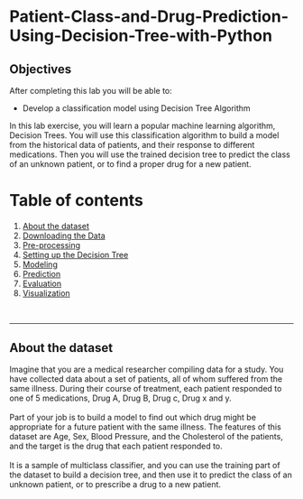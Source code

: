 # Patient-Class-and-Drug-Prediction-Using-Decision-Tree-with-Python



## Objectives

After completing this lab you will be able to:

*   Develop a classification model using Decision Tree Algorithm


In this lab exercise, you will learn a popular machine learning algorithm, Decision Trees. You will use this classification algorithm to build a model from the historical data of patients, and their response to different medications. Then you will use the trained decision tree to predict the class of an unknown patient, or to find a proper drug for a new patient.


<h1>Table of contents</h1>

<div class="alert alert-block alert-info" style="margin-top: 20px">
    <ol>
        <li><a href="https://#about_dataset">About the dataset</a></li>
        <li><a href="https://#downloading_data">Downloading the Data</a></li>
        <li><a href="https://#pre-processing">Pre-processing</a></li>
        <li><a href="https://#setting_up_tree">Setting up the Decision Tree</a></li>
        <li><a href="https://#modeling">Modeling</a></li>
        <li><a href="https://#prediction">Prediction</a></li>
        <li><a href="https://#evaluation">Evaluation</a></li>
        <li><a href="https://#visualization">Visualization</a></li>
    </ol>
</div>
<br>
<hr>


<div id="about_dataset">
    <h2>About the dataset</h2>
    Imagine that you are a medical researcher compiling data for a study. You have collected data about a set of patients, all of whom suffered from the same illness. During their course of treatment, each patient responded to one of 5 medications, Drug A, Drug B, Drug c, Drug x and y. 
    <br>
    <br>
    Part of your job is to build a model to find out which drug might be appropriate for a future patient with the same illness. The features of this dataset are Age, Sex, Blood Pressure, and the Cholesterol of the patients, and the target is the drug that each patient responded to.
    <br>
    <br>
    It is a sample of multiclass classifier, and you can use the training part of the dataset 
    to build a decision tree, and then use it to predict the class of an unknown patient, or to prescribe a drug to a new patient.
</div>
